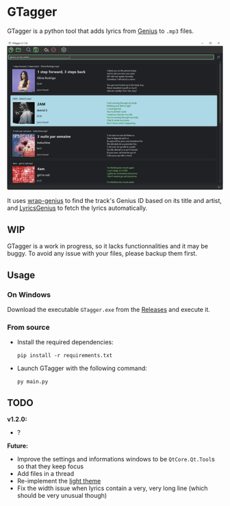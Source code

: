 # GTagger

GTagger is a python tool that adds lyrics from [Genius](https://genius.com/) to `.mp3` files.

![Screenshot of the main window](docs/gtagger.png)

It uses [wrap-genius](https://github.com/fedecalendino/wrap-genius) to find the track's Genius ID based on its title and artist, and [LyricsGenius](https://github.com/johnwmillr/LyricsGenius) to fetch the lyrics automatically.

## WIP

GTagger is a work in progress, so it lacks functionnalities and it may be buggy. To avoid any issue with your files, please backup them first.

## Usage

### On Windows

Download the executable `GTagger.exe` from the [Releases](https://github.com/maelchiotti/GTagger/releases) and execute it.

### From source

- Install the required dependencies:

  ```shell
  pip install -r requirements.txt
  ```

- Launch GTagger with the following command:

  ```shell
  py main.py
  ```

## TODO

**v1.2.0:**

- ?

**Future:**

- Improve the settings and informations windows to be `QtCore.Qt.Tool`s so that they keep focus
- Add files in a thread
- Re-implement the [light theme](https://github.com/maelchiotti/GTagger/tree/light_theme)
- Fix the width issue when lyrics contain a very, very long line (which should be very unusual though)
